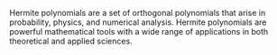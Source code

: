 Hermite polynomials are a set of orthogonal polynomials that arise in probability, physics, and numerical analysis. Hermite polynomials are powerful mathematical tools with a wide range of applications in both theoretical and applied sciences.
